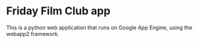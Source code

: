 Friday Film Club app
====================

This is a python web application that runs on Google App Engine, using the
webapp2 framework.

